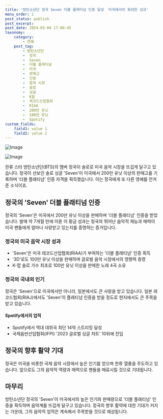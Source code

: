 ```yaml
---
title: '방탄소년단 정국 Seven 더블 플래티넘 인증 달성  미국에서의 화려한 성과'
menu_order: 1
post_status: publish
post_excerpt: 
post_date: 2024-03-04 17:00:45
taxonomy:
    category:
        - 연예
    post_tag:
        - 방탄소년단
        -  정국
        -  Seven
        -  더블 플래티넘
        -  미국
        -  판매고
        -  인증
        -  음악 시장
        -  솔로
        -  싱글
        -  K팝
        -  레코드산업협회
        -  RIAA
        -  200만 유닛
        -  100만 유닛
        -  Spotify
custom_fields:
    field1: value 1
    field2: value 2
---
```


![Image](https://mimgnews.pstatic.net/image/108/2024/03/04/0003218391_001_20240304064701207.jpg?type=w540)

![Image](https://ssl.pstatic.net/mimgnews/image/108/2024/03/04/0003218391_002_20240304064702880.jpg?type=w540)

한류 스타 방탄소년단(BTS)의 멤버 정국이 솔로로 미국 음악 시장을 뜨겁게 달구고 있습니다. 정국이 선보인 솔로 싱글 'Seven'이 미국에서 200만 유닛 이상의 판매고를 기록하며 '더블 플래티넘' 인증 자격을 획득했습니다. 이는 정국에게 또 다른 영예를 안겨준 소식이죠.
## 정국의 'Seven' 더블 플래티넘 인증
정국의 'Seven'은 미국에서 200만 유닛 이상을 판매하며 '더블 플래티넘' 인증을 받았습니다. 발매 약 7개월 만에 이룬 이 황금 성과는 정국의 뛰어난 음악적 재능과 매력이 미국 팬들에게 얼마나 사랑받고 있는지를 증명하는 증거입니다.
### 정국의 미국 음악 시장 성과
- 'Seven'은 미국 레코드산업협회(RIAA)가 부여하는 '더블 플래티넘' 인증 획득
- '3D'로도 100만 유닛 이상을 판매하며 글로벌 음악 시장에서의 영향력 증명
- K-팝 솔로 가수 최초로 100만 유닛 이상을 판매한 노래 4곡 소유
### 정국의 국내외 인기
정국은 'Seven'으로 미국에서만 아니라, 일본에서도 큰 사랑을 받고 있습니다. 일본 레코드협회(RIAJ)에서도 'Seven'이 플래티넘 인증을 받을 정도로 현지에서도 큰 주목을 받고 있습니다.
#### Spotify에서의 업적
- Spotify에서 역대 데뷔곡 최단 14억 스트리밍 달성
- 국제음반산업협회(IFPI) '2023 글로벌 싱글 차트' 10위에 진입
## 정국의 향후 활약 기대
정국은 미국을 비롯한 국제 음악 시장에서 높은 인기를 얻으며 한류 열풍을 주도하고 있습니다. 앞으로도 그의 음악적 역량과 매력으로 팬들을 매료시킬 것으로 기대됩니다.
## 마무리
방탄소년단 정국의 'Seven'이 미국에서의 높은 인기와 판매량으로 '더블 플래티넘' 인증을 획득하며 음악계를 뜨겁게 달구고 있습니다. 정국의 향후 활약에 대한 기대가 커지는 가운데, 그의 음악적 업적은 계속해서 주목받을 것으로 예상됩니다.
